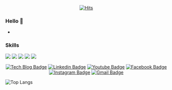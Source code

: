 <div align=center>
 
[![Hits](https://hits.seeyoufarm.com/api/count/incr/badge.svg?url=https%3A%2F%2Fgithub.com%2Fgjbae1212%2Fhit-counter&count_bg=%23FB9E00&title_bg=%23555555&icon=&icon_color=%23E7E7E7&title=hits&edge_flat=false)](https://hits.seeyoufarm.com)
 
</div>

### Hello 🥰
 - 

### Skills
<img src="https://img.shields.io/badge/JAVA-007396?style=flat-square&logo=java&logoColor=007396"/>

<img src="https://img.shields.io/badge/python-3776AB?style=flat-square&logo=python&logoColor=3776AB"/>

<img src="https://img.shields.io/badge/Oracle-F80000?style=flat-square&logo=Oracle&logoColor=F80000"/>
<img src="https://img.shields.io/badge/Mysql-4479A1?style=flat-square&logo=Mysql&logoColor=4479A1"/>


<img src="https://img.shields.io/badge/Springboot-6DB33F?style=flat-square&logo=Springboot&logoColor=6DB33F"/>




<div align=center>



[![Tech Blog Badge](http://img.shields.io/badge/-Tech%20blog-black?style=flat-square&logo=github&link=https://zzsza.github.io/)](https://zzsza.github.io/) 
[![Linkedin Badge](https://img.shields.io/badge/-LinkedIn-blue?style=flat-square&logo=Linkedin&logoColor=white&link=https://www.linkedin.com/in/seong-yun-byeon-8183a8113/)](https://www.linkedin.com/in/seong-yun-byeon-8183a8113/) 
[![Youtube Badge](https://img.shields.io/badge/Youtube-ff0000?style=flat-square&logo=youtube&link=https://www.youtube.com/c/kyleschool)](https://www.youtube.com/c/kyleschool) 
[![Facebook Badge](https://img.shields.io/badge/-Facebook-1877f2?style=flat-square&logo=facebook&logoColor=white&link=https://www.facebook.com/zzsza)](https://www.facebook.com/zzsza) 
[![Instagram Badge](https://img.shields.io/badge/-Instagram-dd2a7b?style=flat-square&logo=instagram&logoColor=white&link=https://www.instagram.com/data.scientist/)](https://www.instagram.com/data.scientist/) 
[![Gmail Badge](https://img.shields.io/badge/-Gmail-d14836?style=flat-square&logo=Gmail&logoColor=white&link=mailto:snugyun01@gmail.com)](mailto:snugyun01@gmail.com)
</div>



![Top Langs](https://github-readme-stats.vercel.app/api/top-langs/?username=yumioh&hide_progress=true&theme=slateorange)
